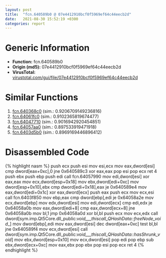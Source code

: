 ```yaml
---
layout: post
title:  "fcn.640589b0 @ 07e4412910bcf0f5969ef64c44eecb2d"
date:   2021-08-30 15:52:19 +0300
categories: report
---
```


# Generic Information
- **Function:** fcn.640589b0
- **Origin (md5):** 07e4412910bcf0f5969ef64c44eecb2d
- **VirusTotal:** [virustotal.com/gui/file/07e4412910bcf0f5969ef64c44eecb2d][virustotal_ref]



# Similar Functions

1. [fcn.640368c0][similar_1_ref] (sim.: 0.9206709149236816)
2. [fcn.64061fc0][similar_2_ref] (sim.: 0.9102365819674477)
3. [fcn.64047710][similar_3_ref] (sim.: 0.9016942920454851)
4. [fcn.64057aa0][similar_4_ref] (sim.: 0.897533919471918)
5. [fcn.6403d5b0][similar_5_ref] (sim.: 0.8969169446896412)


# Disassembled Code

{% highlight nasm %}
push ecx
push esi
mov esi,ecx
mov eax,dword[esi]
cmp dword[eax+0xc],0
jne 0x640589c3
xor eax,eax
pop esi
pop ecx
ret 4
push ebx
push ebp
push edi
call fcn.64057990
mov edi,dword[esi]
xor eax,eax
mov ecx,dword[esp+0x18]
mov ebx,dword[edi+0xc]
mov dword[esp+0x10],ebx
cmp dword[edi+0x18],eax
je 0x640589e4
mov eax,dword[edi+0x1c]
xor eax,dword[ecx]
push eax
push ecx
mov ecx,esi
call fcn.6403f850
mov ebp,eax
cmp dword[ebp],edi
je 0x64058a2e
mov ecx,dword[ebp]
mov edx,dword[esi]
mov edi,dword[ecx]
cmp edi,edx
je 0x64058a0b
mov eax,dword[edi+8]
cmp eax,dword[ecx+8]
jne 0x64058a0b
mov bl,1
jmp 0x64058a0d
xor bl,bl
push ecx
mov ecx,edx
call dword[sym.imp.Qt5Core.dll_public:_void___thiscall_QHashData::freeNode_void__]
mov dword[ebp],edi
mov eax,dword[esi]
dec dword[eax+0xc]
test bl,bl
jne 0x640589f4
mov ecx,dword[esi]
call dword[sym.imp.Qt5Core.dll_public:_void___thiscall_QHashData::hasShrunk_void_]
mov ebx,dword[esp+0x10]
mov ecx,dword[esi]
pop edi
pop ebp
sub ebx,dword[ecx+0xc]
mov eax,ebx
pop ebx
pop esi
pop ecx
ret 4
{% endhighlight %}


[similar_1_ref]: /report/fcn.640368c0@07e4412910bcf0f5969ef64c44eecb2d
[similar_2_ref]: /report/fcn.64061fc0@07e4412910bcf0f5969ef64c44eecb2d
[similar_3_ref]: /report/fcn.64047710@07e4412910bcf0f5969ef64c44eecb2d
[similar_4_ref]: /report/fcn.64057aa0@07e4412910bcf0f5969ef64c44eecb2d
[similar_5_ref]: /report/fcn.6403d5b0@07e4412910bcf0f5969ef64c44eecb2d
[virustotal_ref]: https://www.virustotal.com/gui/file/07e4412910bcf0f5969ef64c44eecb2d